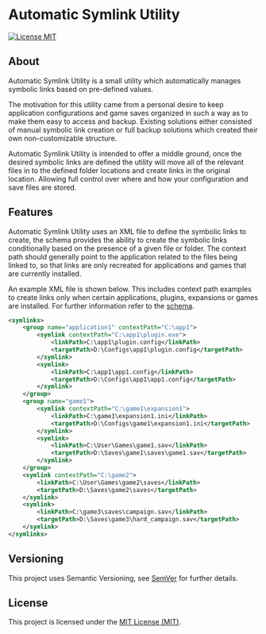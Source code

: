 # Automatic Symlink Utility
[![License MIT](https://img.shields.io/badge/License-MIT-blue.svg)](LICENSE)

## About
Automatic Symlink Utility is a small utility which automatically manages
symbolic links based on pre-defined values.

The motivation for this utility came from a personal desire to keep application
configurations and game saves organized in such a way as to make them easy to
access and backup. Existing solutions either consisted of manual symbolic link
creation or full backup solutions which created their own non-customizable
structure.

Automatic Symlink Utility is intended to offer a middle ground, once the desired
symbolic links are defined the utility will move all of the relevant files in to
the defined folder locations and create links in the original location. Allowing
full control over where and how your configuration and save files are stored.

## Features
Automatic Symlink Utility uses an XML file to define the symbolic links to
create, the schema provides the ability to create the symbolic links
conditionally based on the presence of a given file or folder. The context path
should generally point to the application related to the files being linked to,
so that links are only recreated for applications and games that are currently
installed.

An example XML file is shown below. This includes context path examples to
create links only when certain applications, plugins, expansions or games are
installed. For further information refer to the [schema](symlinks.xsd).

```xml
<symlinks>
    <group name="application1" contextPath="C:\app1">
        <symlink contextPath="C:\app1\plugin.exe">
            <linkPath>C:\app1\plugin.config</linkPath>
            <targetPath>D:\Configs\app1\plugin.config</targetPath>
        </symlink>
        <symlink>
            <linkPath>C:\app1\app1.config</linkPath>
            <targetPath>D:\Configs\app1\app1.config</targetPath>
        </symlink>
    </group>
    <group name="game1">
        <symlink contextPath="C:\game1\expansion1">
            <linkPath>C:\game1\expansion1.ini</linkPath>
            <targetPath>D:\Configs\game1\expansion1.ini</targetPath>
        </symlink>
        <symlink>
            <linkPath>C:\User\Games\game1.sav</linkPath>
            <targetPath>D:\Saves\game1\saves\game1.sav</targetPath>
        </symlink>
    </group>
    <symlink contextPath="C:\game2">
        <linkPath>C:\User\Games\game2\saves</linkPath>
        <targetPath>D:\Saves\game2\saves</targetPath>
    </symlink>
    <symlink>
        <linkPath>C:\game3\saves\campaign.sav</linkPath>
        <targetPath>D:\Saves\game3\hard_campaign.sav</targetPath>
    </symlink>
</symlinks>
```

## Versioning
This project uses Semantic Versioning, see [SemVer](http://semver.org) for
further details.

## License
This project is licensed under the [MIT License (MIT)](LICENSE).
